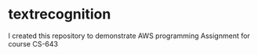 # textrecognition
I created this repository to demonstrate AWS programming Assignment for course CS-643
